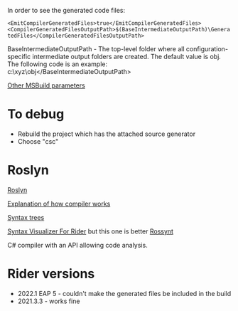 ﻿In order to see the generated code files:

`<EmitCompilerGeneratedFiles>true</EmitCompilerGeneratedFiles>
<CompilerGeneratedFilesOutputPath>$(BaseIntermediateOutputPath)\GeneratedFiles</CompilerGeneratedFilesOutputPath>`

BaseIntermediateOutputPath - The top-level folder where all configuration-specific intermediate output folders are created. The default value is obj\. The following code is an example: <BaseIntermediateOutputPath>c:\xyz\obj\</BaseIntermediateOutputPath>

[Other MSBuild parameters](https://docs.microsoft.com/en-us/visualstudio/msbuild/common-msbuild-project-properties?view=vs-2022)

# To debug

- Rebuild the project which has the attached source generator
- Choose "csc"

# Roslyn
[Roslyn](https://github.com/dotnet/roslyn)

[Explanation of how compiler works](https://docs.microsoft.com/en-us/dotnet/csharp/roslyn-sdk/compiler-api-model)

[Syntax trees](https://docs.microsoft.com/en-us/dotnet/csharp/roslyn-sdk/work-with-syntax)

[Syntax Visualizer For Rider](https://plugins.jetbrains.com/plugin/16356-syntax-visualizer-for-rider)
but this one is better [Rossynt](https://plugins.jetbrains.com/plugin/16902-rossynt)

C# compiler with an API allowing code analysis.

# Rider versions

- 2022.1 EAP 5 - couldn't make the generated files be included in the build
- 2021.3.3 - works fine